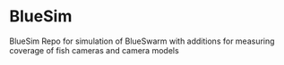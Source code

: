 # BlueSim
BlueSim Repo for simulation of BlueSwarm with additions for measuring coverage of fish cameras and camera models
